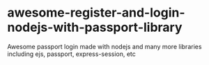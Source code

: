 # awesome-register-and-login-nodejs-with-passport-library
Awesome passport login made with nodejs and many more libraries including ejs, passport, express-session, etc
